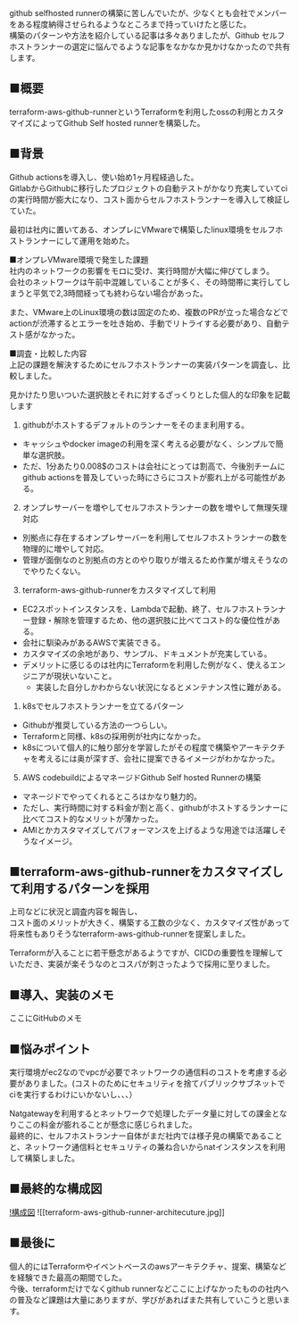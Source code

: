github selfhosted runnerの構築に苦しんでいたが、少なくとも会社でメンバーをある程度納得させられるようなところまで持っていけたと感じた。  
構築のパターンや方法を紹介している記事は多々ありましたが、Github セルフホストランナーの選定に悩んでるような記事をなかなか見かけなかったので共有します。  
  
## ■概要  
terraform-aws-github-runnerというTerraformを利用したossの利用とカスタマイズによってGithub Self hosted runnerを構築した。  
  
## ■背景  
Github actionsを導入し、使い始め1ヶ月程経過した。  
GitlabからGithubに移行したプロジェクトの自動テストがかなり充実していてciの実行時間が膨大になり、コスト面からセルフホストランナーを導入して検証していた。  
  
最初は社内に置いてある、オンプレにVMwareで構築したlinux環境をセルフホストランナーにして運用を始めた。  
  
■オンプレVMware環境で発生した課題  
社内のネットワークの影響をモロに受け、実行時間が大幅に伸びてしまう。  
会社のネットワークは午前中混雑していることが多く、その時間帯に実行してしまうと平気で2,3時間経っても終わらない場合があった。  
  
また、VMware上のLinux環境の数は固定のため、複数のPRが立った場合などでactionが渋滞するとエラーを吐き始め、手動でリトライする必要があり、自動テスト感がなかった。  
  
  
■調査・比較した内容  
上記の課題を解決するためにセルフホストランナーの実装パターンを調査し、比較しました。  
  
見かけたり思いついた選択肢とそれに対するざっくりとした個人的な印象を記載します  
  
1. githubがホストするデフォルトのランナーをそのまま利用する。  
- キャッシュやdocker imageの利用を深く考える必要がなく、シンプルで簡単な選択肢。  
- ただ、1分あたり0.008$のコストは会社にとっては割高で、今後別チームにgithub actionsを普及していった時にさらにコストが膨れ上がる可能性がある。  
2. オンプレサーバーを増やしてセルフホストランナーの数を増やして無理矢理対応  
- 別拠点に存在するオンプレサーバーを利用してセルフホストランナーの数を物理的に増やして対応。  
- 管理が面倒なのと別拠点の方とのやり取りが増えるため作業が増えそうなのでやりたくない。  
3. terraform-aws-github-runnerをカスタマイズして利用  
- EC2スポットインスタンスを、Lambdaで起動、終了、セルフホストランナー登録・解除を管理するため、他の選択肢に比べてコスト的な優位性がある。  
- 会社に馴染みがあるAWSで実装できる。  
- カスタマイズの余地があり、サンプル、ドキュメントが充実している。  
- デメリットに感じるのは社内にTerraformを利用した例がなく、使えるエンジニアが現状いないこと。  
	- 実装した自分しかわからない状況になるとメンテナンス性に難がある。  
1. k8sでセルフホストランナーを立てるパターン  
- Githubが推奨している方法の一つらしい。  
- Terraformと同様、k8sの採用例が社内になかった。  
- k8sについて個人的に触り部分を学習したがその程度で構築やアーキテクチャを考えるには奥が深すぎ、会社に提案できるイメージがわかなかった。
5. AWS codebuildによるマネージドGithub Self hosted Runnerの構築  
- マネージドでやってくれるところはかなり魅力的。  
- ただし、実行時間に対する料金が割と高く、githubがホストするランナーに比べてコスト的なメリットが薄かった。  
- AMIとかカスタマイズしてパフォーマンスを上げるような用途では活躍しそうなイメージ。  
  

## ■terraform-aws-github-runnerをカスタマイズして利用するパターンを採用  
上司などに状況と調査内容を報告し、  
コスト面のメリットが大きく、構築する工数の少なく、カスタマイズ性があって将来性もありそうなterraform-aws-github-runnerを提案しました。  
  
Terraformが入ることに若干懸念があるようですが、CICDの重要性を理解していただき、実装が楽そうなのとコスパが刺さったようで採用に至りました。  
  
  
## ■導入、実装のメモ  
ここにGitHubのメモ  
  
  
## ■悩みポイント  
実行環境がec2なのでvpcが必要でネットワークの通信料のコストを考慮する必要がありました。(コストのためにセキュリティを捨てパブリックサブネットでciを実行するわけにいかないし、、、）  
  
Natgatewayを利用するとネットワークで処理したデータ量に対しての課金となりここの料金が膨れることが懸念に感じられました。  
最終的に、セルフホストランナー自体がまだ社内では様子見の構築であることと、ネットワーク通信料とセキュリティの兼ね合いからnatインスタンスを利用して構築しました。  
  
  
## ■最終的な構成図  
[!構成図](/images/terraform-aws-github-runner-architecuture.jpg)
![[terraform-aws-github-runner-architecuture.jpg]]
## ■最後に  
個人的にはTerraformやイベントベースのawsアーキテクチャ、提案、構築などを経験できた最高の期間でした。  
今後、terraformだけでなくgithub runnerなどここに上げなかったものの社内への普及など課題は大量にありますが、学びがあればまた共有していこうと思います。